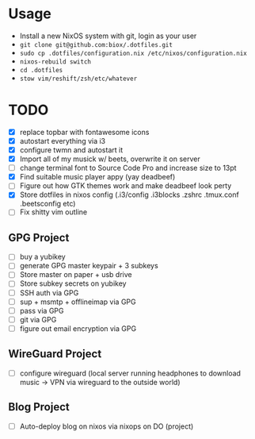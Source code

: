 # Usage

- Install a new NixOS system with git, login as your user
- `git clone git@github.com:biox/.dotfiles.git`
- `sudo cp .dotfiles/configuration.nix /etc/nixos/configuration.nix`
- `nixos-rebuild switch`
- `cd .dotfiles`
- `stow vim/reshift/zsh/etc/whatever`

# TODO

- [x] replace topbar with fontawesome icons
- [x] autostart everything via i3
- [x] configure twmn and autostart it
- [x] Import all of my musick w/ beets, overwrite it on server
- [ ] change terminal font to Source Code Pro and increase size to 13pt
- [x] Find suitable music player appy (yay deadbeef)
- [ ] Figure out how GTK themes work and make deadbeef look perty
- [x] Store dotfiles in nixos config (.i3/config .i3blocks .zshrc .tmux.conf .beetsconfig etc)
- [ ] Fix shitty vim outline

## GPG Project

- [ ] buy a yubikey
- [ ] generate GPG master keypair + 3 subkeys
- [ ] Store master on paper + usb drive
- [ ] Store subkey secrets on yubikey
- [ ] SSH auth via GPG
- [ ] sup + msmtp + offlineimap via GPG
- [ ] pass via GPG
- [ ] git via GPG
- [ ] figure out email encryption via GPG

## WireGuard Project

- [ ] configure wireguard (local server running headphones to download music -> VPN via wireguard to the outside world)

## Blog Project

- [ ] Auto-deploy blog on nixos via nixops on DO (project)
